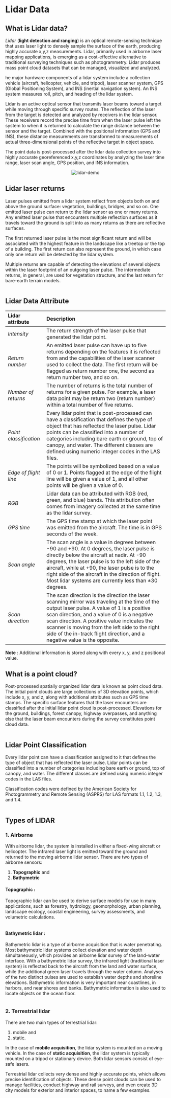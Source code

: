 # Lidar Data

## What is Lidar data?
_Lidar_ (__light detection and ranging__) is an optical remote-sensing technique that uses laser light to densely sample the surface of the earth, producing highly accurate x,y,z measurements. Lidar, primarily used in airborne laser mapping applications, is emerging as a cost-effective alternative to traditional surveying techniques such as photogrammetry. Lidar produces mass point cloud datasets that can be managed, visualized and analyzed.


he major hardware components of a lidar system include a collection vehicle (aircraft, helicopter, vehicle, and tripod), laser scanner system, GPS (Global Positioning System), and INS (inertial navigation system). An INS system measures roll, pitch, and heading of the lidar system.


Lidar is an active optical sensor that transmits laser beams toward a target while moving through specific survey routes. The reflection of the laser from the target is detected and analyzed by receivers in the lidar sensor. These receivers record the precise time from when the laser pulse left the system to when it is returned to calculate the range distance between the sensor and the target. Combined with the positional information (GPS and INS), these distance measurements are transformed to measurements of actual three-dimensional points of the reflective target in object space.


The point data is post-processed after the lidar data collection survey into highly accurate georeferenced x,y,z coordinates by analyzing the laser time range, laser scan angle, GPS position, and INS information.


<p align="center">
<img alt="lidar-demo" src="http://desktop.arcgis.com/en/arcmap/10.3/manage-data/las-dataset/GUID-AA75201F-4A4B-4C66-967E-7F0082864C6B-web.png">
</p>


## Lidar laser returns

Laser pulses emitted from a lidar system reflect from objects both on and above the ground surface: vegetation, buildings, bridges, and so on. One emitted laser pulse can return to the lidar sensor as one or many returns. Any emitted laser pulse that encounters multiple reflection surfaces as it travels toward the ground is split into as many returns as there are reflective surfaces.

The first returned laser pulse is the most significant return and will be associated with the highest feature in the landscape like a treetop or the top of a building. The first return can also represent the ground, in which case only one return will be detected by the lidar system.

Multiple returns are capable of detecting the elevations of several objects within the laser footprint of an outgoing laser pulse. The intermediate returns, in general, are used for vegetation structure, and the last return for bare-earth terrain models.


<p align="center">
  <img alt="" src="http://desktop.arcgis.com/en/arcmap/10.3/manage-data/las-dataset/GUID-0AE5C4B0-4EF6-43F1-B3EE-DC0BBEED4E9A-web.png">
</p>



## Lidar Data Attribute


|Lidar attribute|	Description|
|:---|:---|
|_Intensity_|The return strength of the laser pulse that generated the lidar point.|
|_Return number_|An emitted laser pulse can have up to five returns depending on the features it is reflected from and the capabilities of the laser scanner used to collect the data. The first return will be flagged as return number one, the second as return number two, and so on.|
|_Number of returns_|The number of returns is the total number of returns for a given pulse. For example, a laser data point may be return two (return number) within a total number of five returns.|
|_Point classification_|Every lidar point that is post-processed can have a classification that defines the type of object that has reflected the laser pulse. Lidar points can be classified into a number of categories including bare earth or ground, top of canopy, and water. The different classes are defined using numeric integer codes in the LAS files.|
|_Edge of flight line_|The points will be symbolized based on a value of 0 or 1. Points flagged at the edge of the flight line will be given a value of 1, and all other points will be given a value of 0.|
|_RGB_|Lidar data can be attributed with RGB (red, green, and blue) bands. This attribution often comes from imagery collected at the same time as the lidar survey.|
|_GPS time_|The GPS time stamp at which the laser point was emitted from the aircraft. The time is in GPS seconds of the week.|
|_Scan angle_|The scan angle is a value in degrees between -90 and +90. At 0 degrees, the laser pulse is directly below the aircraft at nadir. At -90 degrees, the laser pulse is to the left side of the aircraft, while at +90, the laser pulse is to the right side of the aircraft in the direction of flight. Most lidar systems are currently less than ±30 degrees.|
|_Scan direction_|The scan direction is the direction the laser scanning mirror was traveling at the time of the output laser pulse. A value of 1 is a positive scan direction, and a value of 0 is a negative scan direction. A positive value indicates the scanner is moving from the left side to the right side of the in-track flight direction, and a negative value is the opposite.|

__Note__ : Additional information is stored along with every x, y, and z positional value.




## What is a point cloud?

Post-processed spatially organized lidar data is known as point cloud data. The initial point clouds are large collections of 3D elevation points, which include x, y, and z, along with additional attributes such as GPS time stamps. The specific surface features that the laser encounters are classified after the initial lidar point cloud is post-processed. Elevations for the ground, buildings, forest canopy, highway overpasses, and anything else that the laser beam encounters during the survey constitutes point cloud data.


<p align="center">
  <img alt="" src="http://desktop.arcgis.com/en/arcmap/10.3/manage-data/las-dataset/GUID-43D0F282-15F1-4A96-ACD0-9F8FBD1F1B9A-web.png">
</p>



## Lidar Point Classification

Every lidar point can have a classification assigned to it that defines the type of object that has reflected the laser pulse. Lidar points can be classified into a number of categories including bare earth or ground, top of canopy, and water. The different classes are defined using numeric integer codes in the LAS files.

Classification codes were defined by the American Society for Photogrammetry and Remote Sensing (ASPRS) for LAS formats 1.1, 1.2, 1.3, and 1.4.

<p align="center">
  <img alt="" src="http://desktop.arcgis.com/en/arcmap/10.3/manage-data/las-dataset/GUID-B28B8ABA-C84C-4759-AFDF-7BF88763CE9E-web.jpg">
</p>


## Types of LIDAR

 ### 1. Airborne
 
  With airborne lidar, the system is installed in either a fixed-wing aircraft or helicopter. The infrared laser light is emitted toward the ground and returned to the moving airborne lidar sensor. There are two types of airborne sensors: 
    
   1. __Topographic__ and 
   2. __Bathymetric__

  #### __Topographic__ :
  
  Topographic lidar can be used to derive surface models for use in many applications, such as forestry, hydrology, geomorphology, urban planning, landscape ecology, coastal engineering, survey assessments, and volumetric calculations.
  
  <p align="center">
  <img alt="" src="http://desktop.arcgis.com/en/arcmap/10.3/manage-data/las-dataset/GUID-DAC09D61-6A8E-4F1D-B164-DB5AECFF2A5C-web.png">
</p>

  #### __Bathymetric lidar__ :
  Bathymetric lidar is a type of airborne acquisition that is water penetrating. Most bathymetric lidar systems collect elevation and water depth simultaneously, which provides an airborne lidar survey of the land-water interface. With a bathymetric lidar survey, the infrared light (traditional laser system) is reflected back to the aircraft from the land and water surface, while the additional green laser travels through the water column. Analyses of the two distinct pulses are used to establish water depths and shoreline elevations. Bathymetric information is very important near coastlines, in harbors, and near shores and banks. Bathymetric information is also used to locate objects on the ocean floor.

<p align="center">
  <img alt="" src="http://desktop.arcgis.com/en/arcmap/10.3/manage-data/las-dataset/GUID-A93C964C-F417-4523-B391-4931C05AFF31-web.png">
</p>


 ### 2. Terrestrial lidar


There are two main types of terrestrial lidar: 
  1. mobile and 
  2. static. 
  
In the case of __mobile acquisition__, the lidar system is mounted on a moving vehicle. In the case of __static acquisition__, the lidar system is typically mounted on a tripod or stationary device. Both lidar sensors consist of eye-safe lasers.

Terrestrial lidar collects very dense and highly accurate points, which allows precise identification of objects. These dense point clouds can be used to manage facilities, conduct highway and rail surveys, and even create 3D city models for exterior and interior spaces, to name a few examples.


<p align="center">
  <img alt="" src="http://desktop.arcgis.com/en/arcmap/10.3/manage-data/las-dataset/GUID-728FDD39-C25A-4464-96F8-DB6A0EED68CC-web.png">
</p>
